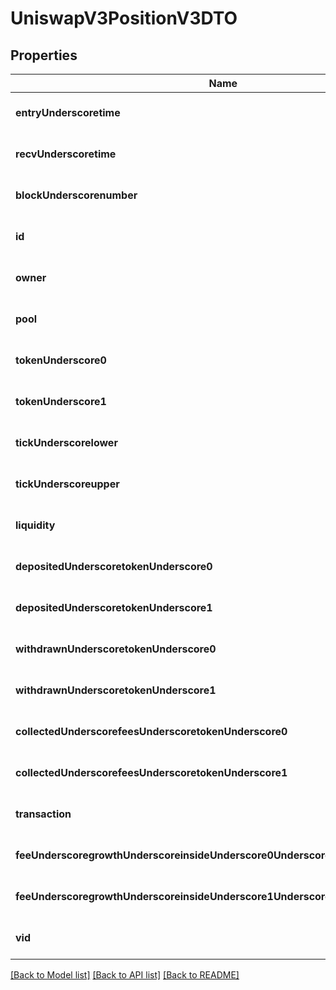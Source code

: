 # UniswapV3PositionV3DTO

## Properties
Name | Type | Description | Notes
------------ | ------------- | ------------- | -------------
**entryUnderscoretime** | **string** |  | [optional] [default to null]
**recvUnderscoretime** | **string** |  | [optional] [default to null]
**blockUnderscorenumber** | **integer** |  | [optional] [default to null]
**id** | **string** |  | [optional] [default to null]
**owner** | **string** |  | [optional] [default to null]
**pool** | **string** |  | [optional] [default to null]
**tokenUnderscore0** | **string** |  | [optional] [default to null]
**tokenUnderscore1** | **string** |  | [optional] [default to null]
**tickUnderscorelower** | **string** |  | [optional] [default to null]
**tickUnderscoreupper** | **string** |  | [optional] [default to null]
**liquidity** | **string** |  | [optional] [default to null]
**depositedUnderscoretokenUnderscore0** | **string** |  | [optional] [default to null]
**depositedUnderscoretokenUnderscore1** | **string** |  | [optional] [default to null]
**withdrawnUnderscoretokenUnderscore0** | **string** |  | [optional] [default to null]
**withdrawnUnderscoretokenUnderscore1** | **string** |  | [optional] [default to null]
**collectedUnderscorefeesUnderscoretokenUnderscore0** | **string** |  | [optional] [default to null]
**collectedUnderscorefeesUnderscoretokenUnderscore1** | **string** |  | [optional] [default to null]
**transaction** | **string** |  | [optional] [default to null]
**feeUnderscoregrowthUnderscoreinsideUnderscore0UnderscorelastUnderscorex128** | **string** |  | [optional] [default to null]
**feeUnderscoregrowthUnderscoreinsideUnderscore1UnderscorelastUnderscorex128** | **string** |  | [optional] [default to null]
**vid** | **integer** |  | [optional] [default to null]

[[Back to Model list]](../README.md#documentation-for-models) [[Back to API list]](../README.md#documentation-for-api-endpoints) [[Back to README]](../README.md)


